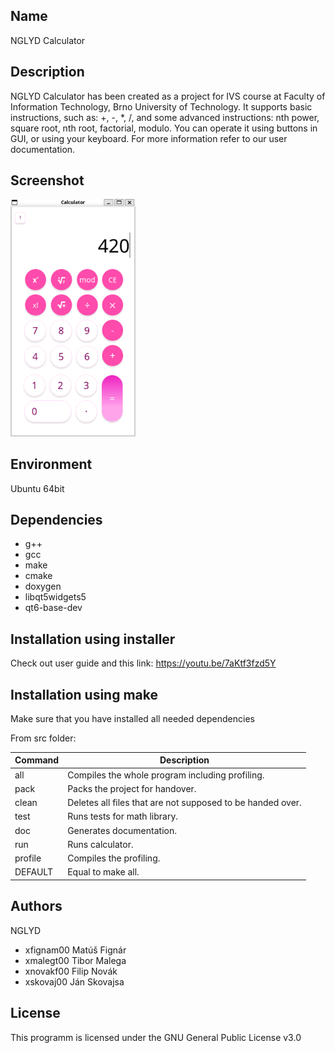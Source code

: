 Name
---------

NGLYD Calculator

Description
---------

NGLYD Calculator has been created as a project for IVS course at Faculty of Information Technology, Brno University of Technology.
It supports basic instructions, such as: +, -, *, /,
            and some advanced instructions: nth power, square root, nth root, factorial, modulo.
You can operate it using buttons in GUI, or using your keyboard.
For more information refer to our user documentation.

Screenshot
---------

<img src="screenshot.png" alt="screenshot" width="200"/>


Environment
---------

Ubuntu 64bit

Dependencies
---------

- g++
- gcc
- make
- cmake
- doxygen
- libqt5widgets5
- qt6-base-dev

Installation using installer
---------

Check out user guide and this link: https://youtu.be/7aKtf3fzd5Y

Installation using make
---------
Make sure that you have installed all needed dependencies

From src folder:

| Command | Description |
|--------|-------|
| all | Compiles the whole program including profiling. |
| pack | Packs the project for handover. |
| clean | Deletes all files that are not supposed to be handed over. |
| test | Runs tests for math library. |
| doc | Generates documentation. |
| run | Runs calculator. |
| profile | Compiles the profiling. |
| DEFAULT | Equal to make all. |


Authors
------

NGLYD
- xfignam00 Matúš Fignár 
- xmalegt00 Tibor Malega 
- xnovakf00 Filip Novák 
- xskovaj00 Ján Skovajsa 

License
-------

This programm is licensed under the GNU General Public License v3.0
